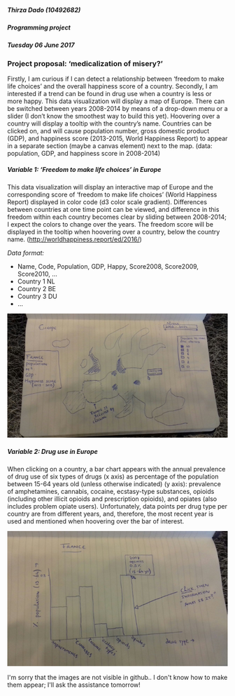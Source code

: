 

##### Thirza Dado (10492682)
##### Programming project
##### Tuesday 06 June 2017

### Project proposal: ‘medicalization of misery?’

Firstly, I am curious if I can detect a relationship between ‘freedom to make life choices’ and the overall happiness score of a country. Secondly, I am interested if a trend can be found in drug use when a country is less or more happy. This data visualization will display a map of Europe. There can be switched between years 2008-2014 by means of a drop-down menu or a slider (I don’t know the smoothest way to build this yet). Hoovering over a country will display a tooltip with the country’s name. Countries can be clicked on, and will cause population number, gross domestic product (GDP), and happiness score (2013-2015, World Happiness Report) to appear in a separate section (maybe a canvas element) next to the map.
(data: population, GDP, and happiness score in 2008-2014)


##### Variable 1: ‘Freedom to make life choices’ in Europe

This data visualization will display an interactive map of Europe and the corresponding score of ‘freedom to make life choices’ (World Happiness Report) displayed in color code (d3 color scale gradient). Differences between countries at one time point can be viewed, and difference in this freedom within each country becomes clear by sliding between 2008-2014; I expect the colors to change over the years. The freedom score will be displayed in the tooltip when hoovering over a country, below the country name.
(http://worldhappiness.report/ed/2016/)

*Data format:*

* Name,	Code,	Population,	GDP,	Happy,	Score2008,	Score2009,	Score2010, ...
* Country 1	NL
* Country 2	BE
* Country 3	DU
* …

![sketch1](doc\afb1.png "afb1")

##### Variable 2: Drug use in Europe

When clicking on a country, a bar chart appears with the annual prevalence of drug use of six types of drugs (x axis) as percentage of the population between 15-64 years old (unless otherwise indicated) (y axis): prevalence of amphetamines, cannabis, cocaine, ecstasy-type substances, opioids (including other illicit opioids and prescription opioids), and opiates (also includes problem opiate users). Unfortunately, data points per drug type per country are from different years, and, therefore, the most recent year is used and mentioned when hoovering over the bar of interest.

![sketch2](doc\afb2.png "afb2")

I'm sorry that the images are not visible in github.. I don't know how to make them appear; I'll ask the assistance tomorrow!
